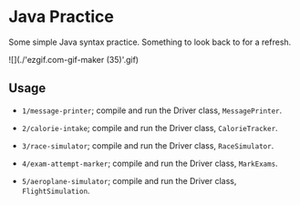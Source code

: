 # Java Practice

Some simple Java syntax practice. Something to look back to for a refresh.

![](./'ezgif.com-gif-maker (35)'.gif)

## Usage

- `1/message-printer`; compile and run the Driver class, `MessagePrinter`.

- `2/calorie-intake`; compile and run the Driver class, `CalorieTracker`.

- `3/race-simulator`; compile and run the Driver class, `RaceSimulator`.

- `4/exam-attempt-marker`; compile and run the Driver class, `MarkExams`.

- `5/aeroplane-simulator`; compile and run the Driver class, `FlightSimulation`.

